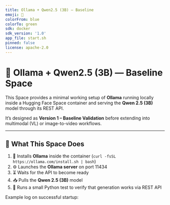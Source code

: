 ```yaml
---
title: Ollama + Qwen2.5 (3B) — Baseline
emoji: 🧠
colorFrom: blue
colorTo: green
sdk: docker
sdk_version: '1.0'
app_file: start.sh
pinned: false
license: apache-2.0
---
```


# 🧩 Ollama + Qwen2.5 (3B) — Baseline Space

This Space provides a minimal working setup of **Ollama** running locally inside a Hugging Face Space container and serving the **Qwen 2.5 (3B)** model through its REST API.

It’s designed as **Version 1 – Baseline Validation** before extending into multimodal (VL) or image-to-video workflows.

---

## 🚀 What This Space Does

1. 🧱 Installs **Ollama** inside the container (`curl -fsSL https://ollama.com/install.sh | bash`)
2. ⚙️ Launches the **Ollama server** on port 11434
3. ⏳ Waits for the API to become ready
4. 📥 Pulls the **Qwen 2.5 (3B)** model
5. 🧪 Runs a small Python test to verify that generation works via REST API

Example log on successful startup: